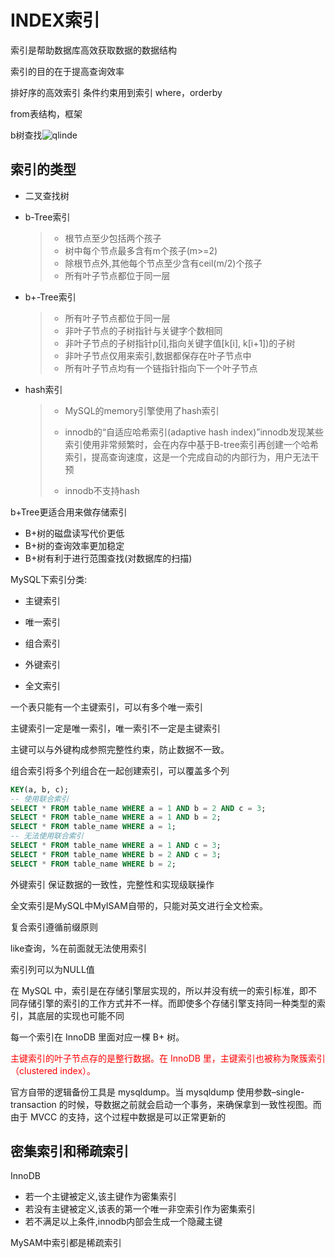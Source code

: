 # INDEX索引

 索引是帮助数据库高效获取数据的数据结构

索引的目的在于提高查询效率

排好序的高效索引 条件约束用到索引 where，orderby

from表结构，框架

b树查找![qlinde](C:\Users\blank\Desktop\sqlindex.png)

## 索引的类型

- 二叉查找树

- b-Tree索引

  > - 根节点至少包括两个孩子
  > - 树中每个节点最多含有m个孩子(m>=2)
  > - 除根节点外,其他每个节点至少含有ceil(m/2)个孩子
  > - 所有叶子节点都位于同一层

- b+-Tree索引

  > - 所有叶子节点都位于同一层
  > - 非叶子节点的子树指针与关键字个数相同
  > - 非叶子节点的子树指针p[i],指向关键字值[k[i], k[i+1])的子树
  > - 非叶子节点仅用来索引,数据都保存在叶子节点中
  > - 所有叶子节点均有一个链指针指向下一个叶子节点

- hash索引

  > - MySQL的memory引擎使用了hash索引
  >
  > - innodb的“自适应哈希索引(adaptive hash index)”innodb发现某些索引使用非常频繁时，会在内存中基于B-tree索引再创建一个哈希索引，提高查询速度，这是一个完成自动的内部行为，用户无法干预
  >
  > - innodb不支持hash

b+Tree更适合用来做存储索引

- B+树的磁盘读写代价更低
- B+树的查询效率更加稳定
- B+树有利于进行范围查找(对数据库的扫描)

MySQL下索引分类:

- 主键索引

- 唯一索引

- 组合索引

- 外键索引

- 全文索引

一个表只能有一个主键索引，可以有多个唯一索引

主键索引一定是唯一索引，唯一索引不一定是主键索引

主键可以与外键构成参照完整性约束，防止数据不一致。

组合索引将多个列组合在一起创建索引，可以覆盖多个列

```sql
KEY(a, b, c);
-- 使用联合索引
SELECT * FROM table_name WHERE a = 1 AND b = 2 AND c = 3;
SELECT * FROM table_name WHERE a = 1 AND b = 2;
SELECT * FROM table_name WHERE a = 1;
-- 无法使用联合索引
SELECT * FROM table_name WHERE a = 1 AND c = 3;
SELECT * FROM table_name WHERE b = 2 AND c = 3;
SELECT * FROM table_name WHERE b = 2;
```

外键索引 保证数据的一致性，完整性和实现级联操作

全文索引是MySQL中MyISAM自带的，只能对英文进行全文检索。



复合索引遵循前缀原则

like查询，%在前面就无法使用索引

索引列可以为NULL值

在 MySQL 中，索引是在存储引擎层实现的，所以并没有统一的索引标准，即不同存储引擎的索引的工作方式并不一样。而即使多个存储引擎支持同一种类型的索引，其底层的实现也可能不同

每一个索引在 InnoDB 里面对应一棵 B+ 树。

<font color="red">主键索引的叶子节点存的是整行数据。在 InnoDB 里，主键索引也被称为聚簇索引（clustered index）。</font>

官方自带的逻辑备份工具是 mysqldump。当 mysqldump 使用参数–single-transaction 的时候，导数据之前就会启动一个事务，来确保拿到一致性视图。而由于 MVCC 的支持，这个过程中数据是可以正常更新的

## 密集索引和稀疏索引

InnoDB

- 若一个主键被定义,该主键作为密集索引
- 若没有主键被定义,该表的第一个唯一非空索引作为密集索引
- 若不满足以上条件,innodb内部会生成一个隐藏主键

MySAM中索引都是稀疏索引

